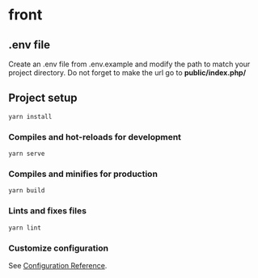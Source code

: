 # front

## .env file
Create an .env file from .env.example and modify the path to match your project directory. Do not forget to make the url go to **public/index.php/**

## Project setup

```
yarn install
```

### Compiles and hot-reloads for development
```
yarn serve
```

### Compiles and minifies for production
```
yarn build
```

### Lints and fixes files
```
yarn lint
```

### Customize configuration
See [Configuration Reference](https://cli.vuejs.org/config/).
